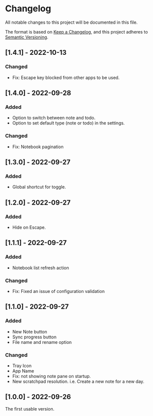 # Changelog
All notable changes to this project will be documented in this file.

The format is based on [Keep a Changelog](https://keepachangelog.com/en/1.0.0/),
and this project adheres to [Semantic Versioning](https://semver.org/spec/v2.0.0.html).

## [1.4.1] - 2022-10-13
### Changed

- Fix: Escape key blocked from other apps to be used.


## [1.4.0] - 2022-09-28
### Added
- Option to switch between note and todo.
- Option to set default type (note or todo) in the settings.

### Changed
- Fix: Notebook pagination

## [1.3.0] - 2022-09-27
### Added
- Global shortcut for toggle.

## [1.2.0] - 2022-09-27
### Added
- Hide on Escape.

## [1.1.1] - 2022-09-27
### Added
- Notebook list refresh action
### Changed
- Fix: Fixed an issue of configuration validation

## [1.1.0] - 2022-09-27
### Added
- New Note button
- Sync progress button
- File name and rename option

### Changed
- Tray Icon
- App Name
- Fix: not showing note pane on startup.
- New scratchpad resolution. i.e. Create a new note for a new day.

## [1.0.0] - 2022-09-26
The first usable version.